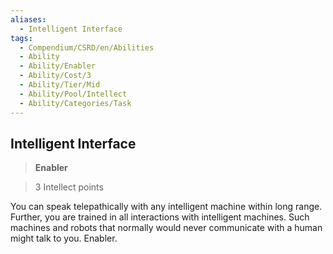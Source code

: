 ```yaml
---
aliases:
  - Intelligent Interface
tags:
  - Compendium/CSRD/en/Abilities
  - Ability
  - Ability/Enabler
  - Ability/Cost/3
  - Ability/Tier/Mid
  - Ability/Pool/Intellect
  - Ability/Categories/Task
---
```

  
    
## Intelligent Interface    
>**Enabler**    
>3 Intellect points  
    
You can speak telepathically with any intelligent machine within long range. Further, you are trained in all interactions with intelligent machines. Such machines and robots that normally would never communicate with a human might talk to you. Enabler.